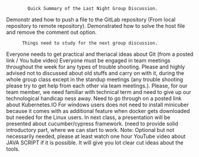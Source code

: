             Quick Summary of the Last Night Group Discussion.
Demonstr ated how to push a file to the GitLab repository (From local repository to remote repository).
Demonstrated how to solve the host file and remove the comment out option.

          Things need to study for the next group discussion.
Everyone needs to get practical and theriacal ideas about Git (from a posted link / You tube video)
Everyone must be engaged in team meetings throughout the week for any types of trouble shooting.
Please and highly advised not to discussed about old stuffs and carry on with it, during the whole group class except in the standup meetings (any trouble shooting please try to get help from each other via team meetings.).
Please, for our team member, we need familiar with technical term and need to give up our technological handicap ness away. 
Need to go through on a posted link about Kubernetes.IO
For windows users does not need to install minicuber because it comes with as additional feature when docker gets downloaded but needed for the Linux users. 
In next class, a presentation will be presented about cucumber/cypress framework. (need to provide solid introductory part, where we can start to work. 
Note: Optional but not necessarily needed, please at least watch one hour YouTube video about JAVA SCRIPT if it is possible. It will give you lot clear cut ideas about the tools. 